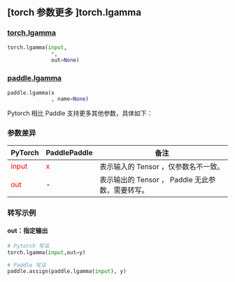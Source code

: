 ## [torch 参数更多 ]torch.lgamma
### [torch.lgamma](https://pytorch.org/docs/stable/generated/torch.lgamma.html?highlight=lgamma#torch.lgamma)

```python
torch.lgamma(input,
              *,
              out=None)
```

### [paddle.lgamma](https://www.paddlepaddle.org.cn/documentation/docs/zh/develop/api/paddle/lgamma_cn.html#lgamma)

```python
paddle.lgamma(x
              , name=None)
```

Pytorch 相比 Paddle 支持更多其他参数，具体如下：
### 参数差异
|    PyTorch        | PaddlePaddle | 备注                                                   |
| ------------- | ------------ | ------------------------------------------------------ |
| <font color='red'> input </font> | <font color='red'> x </font> | 表示输入的 Tensor ，仅参数名不一致。  |
| <font color='red'> out </font> | -  | 表示输出的 Tensor ， Paddle 无此参数，需要转写。    |



### 转写示例
#### out：指定输出
```python
# Pytorch 写法
torch.lgamma(input,out=y)

# Paddle 写法
paddle.assign(paddle.lgamma(input), y)
```
